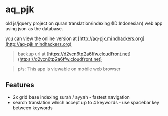 aq_pjk
======

old js/jquery project on quran translation/indexing (ID:Indonesian) web app using json as the database.

you can view the online version at [http://aq-pjk.mindhackers.org](http://aq-pjk.mindhackers.org)

> backup url at [https://d2vcn6tp2a6ffw.cloudfront.net](https://d2vcn6tp2a6ffw.cloudfront.net)

> p/s: This app is viewable on mobile web browser

## Features

- 2x grid base indexing surah / ayyah - fastest navigation
- search translation which accept up to 4 keywords - use spacebar key between keywords
